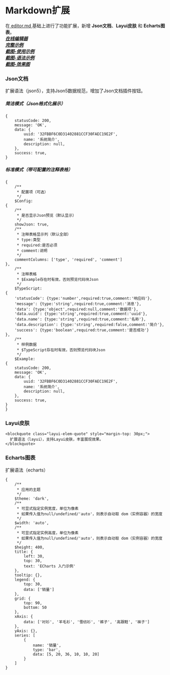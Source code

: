 # Markdown扩展

在<a href="https://github.com/pandao/editor.md" target="_blank"> editor.md </a>基础上进行了功能扩展，新增 **Json文档**、**Layui皮肤** 和 **Echarts图表**。  
___<a href="https://mygraph.renlm.cn/static/markdown/editor.md-1.5.0/examples/custom-extras.html?fullscreen=true" target="_blank"> 在线编辑器 </a>___  
___<a href="https://mygraph.renlm.cn/static/markdown/editor.md-1.5.0/examples/index.html" target="_blank"> 完整示例 </a>___  
___<a href="https://renlm.cn/images/demo/15.png" target="_blank"> 截图-使用示例 </a>___  
___<a href="https://renlm.cn/images/demo/30.png" target="_blank"> 截图-语法示例 </a>___  
___<a href="https://renlm.cn/images/demo/31.png" target="_blank"> 截图-效果图 </a>___  

### Json文档
扩展语法（json5），支持Json5数据规范，增加了Json文档插件按钮。

##### 简洁模式（Json格式化展示）
```json5
{
    statusCode: 200,
    message: 'OK',
    data: {
        uuid: '32FBBF6C0D31402881CCF30FAEC19E2F',
        name: '系统简介',
        description: null,
    },
    success: true,
}
```

##### 标准模式（带可配置的注释表格）
```json5
{
    /**
     * 配置项（可选）
     */
    $Config:
{
    /**
     * 是否显示Json预览（默认显示）
     */
    showJson: true,
    /**
     * 注释表格显示列（默认全部）
     * type:类型
     * required:是否必须
     * comment:说明
     */
    commentColumns: ['type', 'required', 'comment']
},
    /**
     * 注释表格
     * $Example存在时有效，否则预览代码块Json
     */
    $TypeScript:
{
    'statusCode': {type:'number',required:true,comment:'响应码'},
    'message': {type:'string',required:true,comment:'消息'},
    'data': {type:'object',required:null,comment:'数据项'},
    'data.uuid': {type:'string',required:true,comment:'uuid'},
    'data.name': {type:'string',required:true,comment:'名称'},
    'data.description': {type:'string',required:false,comment:'简介'},
    'success': {type:'boolean',required:true,comment:'是否成功'}
},
    /**
     * 样例数据
     * $TypeScript存在时有效，否则预览代码块Json
     */
    $Example:
{
    statusCode: 200,
    message: 'OK',
    data: {
        uuid: '32FBBF6C0D31402881CCF30FAEC19E2F',
        name: '系统简介',
        description: null,
    },
    success: true,
}
}
```

### Layui皮肤
```layui
<blockquote class="layui-elem-quote" style="margin-top: 30px;">
  扩展语法（layui），支持Layui皮肤，丰富展现效果。
</blockquote>
```

### Echarts图表
扩展语法（echarts）
```echarts
{
    /**
     * 应用的主题
     */
    $theme: 'dark',
    /**
     * 可显式指定实例宽度，单位为像素
     * 如果传入值为null/undefined/'auto'，则表示自动取 dom（实例容器）的宽度
     */
    $width: 'auto',
    /**
     * 可显式指定实例高度，单位为像素
     * 如果传入值为null/undefined/'auto'，则表示自动取 dom（实例容器）的宽度
     */
    $height: 400,
    title: {
        left: 30,
        top: 30,
        text: 'ECharts 入门示例'
    },
    tooltip: {},
    legend: {
        top: 30,
        data: ['销量']
    },
    grid: {
        top: 90,
        bottom: 50
    },
    xAxis: {
        data: ['衬衫', '羊毛衫', '雪纺衫', '裤子', '高跟鞋', '袜子']
    },
    yAxis: {},
    series: [
        {
            name: '销量',
            type: 'bar',
            data: [5, 20, 36, 10, 10, 20]
        }
    ]
}
```